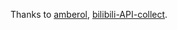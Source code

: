 Thanks to [amberol](https://gitlab.gnome.org/World/amberol), [bilibili-API-collect](https://github.com/SocialSisterYi/bilibili-API-collect).
